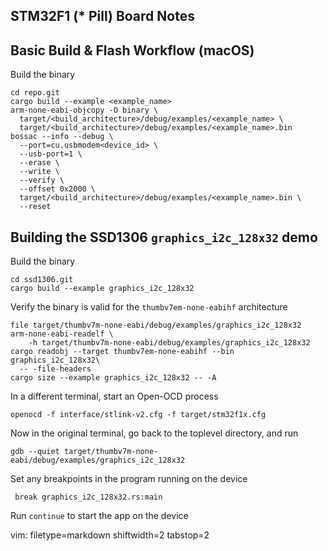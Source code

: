 ## STM32F1 (* Pill) Board Notes ##

## Basic Build & Flash Workflow (macOS) ##
Build the binary

    cd repo.git
    cargo build --example <example_name>
    arm-none-eabi-objcopy -O binary \
      target/<build_architecture>/debug/examples/<example_name> \
      target/<build_architecture>/debug/examples/<example_name>.bin
    bossac --info --debug \
      --port=cu.usbmodem<device_id> \
      --usb-port=1 \
      --erase \
      --write \
      --verify \
      --offset 0x2000 \
      target/<build_architecture>/debug/examples/<example_name>.bin \
      --reset

## Building the SSD1306 `graphics_i2c_128x32` demo ##
Build the binary

    cd ssd1306.git
    cargo build --example graphics_i2c_128x32

Verify the binary is valid for the `thumbv7em-none-eabihf` architecture

    file target/thumbv7m-none-eabi/debug/examples/graphics_i2c_128x32
    arm-none-eabi-readelf \
        -h target/thumbv7m-none-eabi/debug/examples/graphics_i2c_128x32
    cargo readobj --target thumbv7em-none-eabihf --bin graphics_i2c_128x32\
      -- -file-headers
    cargo size --example graphics_i2c_128x32 -- -A

In a different terminal, start an Open-OCD process


    openocd -f interface/stlink-v2.cfg -f target/stm32f1x.cfg

Now in the original terminal, go back to the toplevel directory, and run

    gdb --quiet target/thumbv7m-none-eabi/debug/examples/graphics_i2c_128x32

Set any breakpoints in the program running on the device

     break graphics_i2c_128x32.rs:main

Run `continue` to start the app on the device

vim: filetype=markdown shiftwidth=2 tabstop=2
